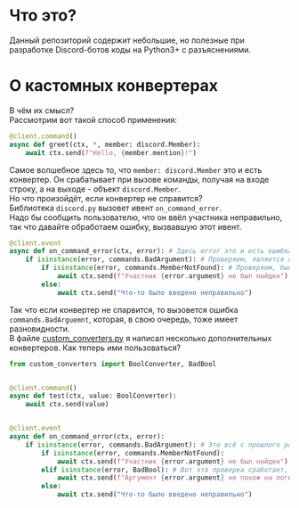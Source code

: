 # Что это?
Данный репозиторий содержит небольшие, но полезные при разработке Discord-ботов коды на Python3+ с разъяснениями.

# О кастомных конвертерах
В чём их смысл?<br>
Рассмотрим вот такой способ применения:
```python
@client.command()
async def greet(ctx, *, member: discord.Member):
    await ctx.send(f"Hello, {member.mention}!")
```
Самое волшебное здесь то, что `member: discord.Member` это и есть конвертер. Он срабатывает при вызове команды, получая на входе строку, а на выходе - объект `discord.Member`.<br>
Но что произойдёт, если конвертер не справится?<br>
Библиотека `discord.py` вызовет ивент `on_command_error`.<br>
Надо бы сообщить пользователю, что он ввёл участника неправильно, так что давайте обработаем ошибку, вызвавшую этот ивент.
```python
@client.event
async def on_command_error(ctx, error): # Здесь error это и есть ошибка, которая вызвала ивент
    if isinstance(error, commands.BadArgument): # Проверяем, является ли ошибка результатом конвертирования аргументов
        if isinstance(error, commands.MemberNotFound): # Проверяем, был ли это конвертер именно строки в участника
            await ctx.send(f"Участник {error.argument} не был найден")
        else:
            await ctx.send("Что-то было введено неправильно")
```
Так что если конвертер не спарвится, то вызовется ошибка `commands.BadArguemnt`, которая, в свою очередь, тоже имеет разновидности.<br>
В файле [custom_converters.py](https://github.com/EQUENOS/Discord.py-Code-Samples/blob/main/custom_converters.py) я написал несколько дополнительных конвертеров. Как теперь ими пользоваться?
```python
from custom_converters import BoolConverter, BadBool


@client.command()
async def test(ctx, value: BoolConverter):
    await ctx.send(value)


@client.event
async def on_command_error(ctx, error):
    if isinstance(error, commands.BadArgument): # Это всё с прошлого раза
        if isinstance(error, commands.MemberNotFound):
            await ctx.send(f"Участник {error.argument} не был найден")
        elif isinstance(error, BadBool): # Вот эта проверка сработает, если наш BoolConverter споткнётся
            await ctx.send(f"Аргумент {error.argument} не похож на логическую переменную...")
        else:
            await ctx.send("Что-то было введено неправильно")
```
